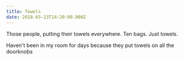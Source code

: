 ```yaml
---
title: Towels
date: 2018-03-23T14:20:00.000Z
---
```


Those people, putting their towels everywhere. Ten bags. Just towels.

<section class="hidden" aria-description="Hidden text" tabindex="0">
Haven't been in my room for days because they put towels on all the doorknobs
</section>